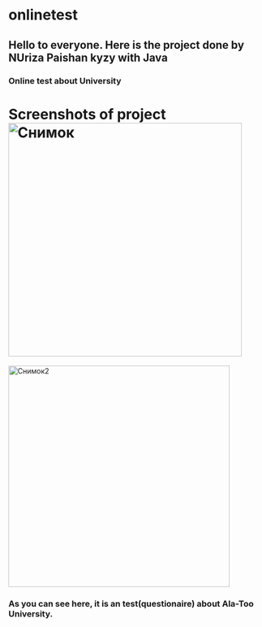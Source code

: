 # onlinetest
## Hello to everyone. Here is the project done by NUriza Paishan kyzy with Java
### Online test about University
# Screenshots of project <img width="460" alt="Снимок" src="https://user-images.githubusercontent.com/73305001/111905395-9b862a80-8a75-11eb-9507-c6d95a303e69.PNG">
<img width="436" alt="Снимок2" src="https://user-images.githubusercontent.com/73305001/111905986-a7272080-8a78-11eb-8274-80cda407ec6c.PNG">

### As you can see here, it is an test(questionaire) about Ala-Too University.

